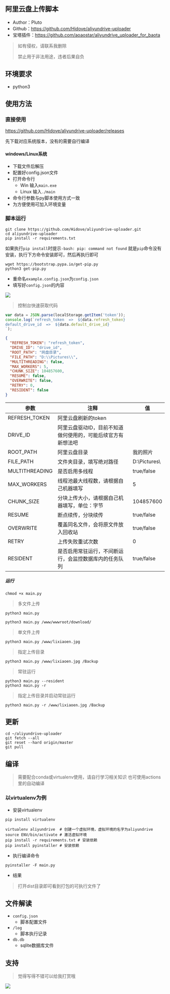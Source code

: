 ## 阿里云盘上传脚本

* Author：Pluto
* Github：https://github.com/Hidove/aliyundrive-uploader
* 宝塔插件：https://github.com/aoaostar/aliyundrive_uploader_for_baota

> 如有侵权，请联系我删除
>
> 禁止用于非法用途，违者后果自负

## 环境要求
* python3

## 使用方法
### 直接使用
<https://github.com/Hidove/aliyundrive-uploader/releases>

先下载对应系统版本，没有的需要自行编译
#### windows/Linux系统
* 下载文件后解压
* 配置好config.json文件
* 打开命令行 
  * Win 输入`main.exe`
  * Linux 输入`./main`
* 命令行参数与py脚本使用方式一致
* 为方便使用可加入环境变量

### 脚本运行
```shell
git clone https://github.com/Hidove/aliyundrive-uploader.git
cd aliyundrive-uploader
pip install -r requirements.txt
```

如果执行`pip install`时提示`-bash: pip: command not found`
就是`pip`命令没有安装，执行下方命令安装即可，然后再执行即可

```shell
wget https://bootstrap.pypa.io/get-pip.py
python3 get-pip.py
```

* 重命名`example.config.json`为`config.json`
* 填写好`config.json`的内容

![](https://z3.ax1x.com/2021/03/27/6zB8JA.png)

> 控制台快速获取代码

```js
var data = JSON.parse(localStorage.getItem('token'));
console.log(`refresh_token  =>  ${data.refresh_token}
default_drive_id  =>  ${data.default_drive_id}
`);
```
```json
{
  "REFRESH_TOKEN": "refresh_token",
  "DRIVE_ID": "drive_id",
  "ROOT_PATH": "网盘目录",
  "FILE_PATH": "D:\\Pictures\\",
  "MULTITHREADING": false,
  "MAX_WORKERS": 5,
  "CHUNK_SIZE": 104857600,
  "RESUME": false,
  "OVERWRITE": false,
  "RETRY": 0,
  "RESIDENT": false
}
```
| 参数             | 注释                               |   值           |
|-----------------|-----------------------------------|----------------|
| REFRESH_TOKEN  | 阿里云盘刷新的token                  |                |   
| DRIVE_ID       | 阿里云盘驱动ID，目前不知道做何使用的，可能后续官方有新想法吧 | |  
| ROOT_PATH      | 阿里云盘目录                         |    我的照片     |  
| FILE_PATH      | 文件夹目录，填写绝对路径               | D:\\Pictures\\ | 
| MULTITHREADING | 是否启用多线程                       | true/false     |
| MAX_WORKERS    | 线程池最大线程数，请根据自己机器填写     |     5           |  
| CHUNK_SIZE     | 分块上传大小，请根据自己机器填写，单位：字节 | 104857600     |   
| RESUME         | 断点续传，分块续传                  | true/false       |
| OVERWRITE      | 覆盖同名文件，会将原文件放入回收站     | true/false       |
| RETRY          | 上传失败重试次数                   |     0            |
| RESIDENT      | 是否启用常驻运行，不间断运行，会监控数据库内的任务队列| true/false       |

##### 运行
```shell
chmod +x main.py
```
> 多文件上传

```shell
python3 main.py
```
```shell
python3 main.py /www/wwwroot/download/
```
> 单文件上传

```shell
python3 main.py /www/lixiaoen.jpg
```
> 指定上传目录

```shell
python3 main.py /www/lixiaoen.jpg /Backup
```
> 常驻运行

```
python3 main.py --resident
python3 main.py -r
```
> 指定上传目录并启动常驻运行

```
python3 main.py -r /www/lixiaoen.jpg /Backup
```
## 更新
```shell
cd ~/aliyundrive-uploader
git fetch --all 
git reset --hard origin/master 
git pull
```

## 编译
> 需要配合conda或virtualenv使用，请自行学习相关知识
> 也可使用actions里的自动编译

### 以virtualenv为例
* 安装virtualenv
```shell
pip install virtualenv
```
```shell
virtualenv aliyundrive  # 创建一个虚拟环境，虚拟环境的名字为aliyundrive
source ENV/bin/activate # 激活虚拟环境
pip install -r requirements.txt # 安装依赖
pip install pyinstaller # 安装依赖
```
* 执行编译命令
```shell
pyinstaller -F main.py
```
* 结果
> 打开dist目录即可看到打包的可执行文件了

## 文件解读
* `config.json` 
  * 脚本配置文件
* `/log`
  * 脚本执行记录
* `db.db`
  * sqlite数据库文件

## 支持
> 觉得写得不错可以给我打赏哦

![](https://z3.ax1x.com/2021/03/26/6Xh5ex.md.png)